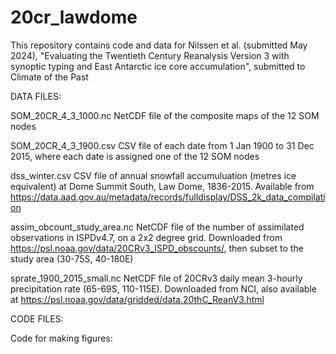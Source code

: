 # 20cr_lawdome

This repository contains code and data for Nilssen et al. (submitted May 2024), "Evaluating the Twentieth Century Reanalysis Version 3 with synoptic typing and East Antarctic ice core accumulation", submitted to Climate of the Past

DATA FILES:

SOM_20CR_4_3_1000.nc
NetCDF file of the composite maps of the 12 SOM nodes

SOM_20CR_4_3_1900.csv
CSV file of each date from 1 Jan 1900 to 31 Dec 2015, where each date is assigned one of the 12 SOM nodes

dss_winter.csv
CSV file of annual snowfall accumuluation (metres ice equivalent) at Dome Summit South, Law Dome, 1836-2015. Available from https://data.aad.gov.au/metadata/records/fulldisplay/DSS_2k_data_compilation

assim_obcount_study_area.nc
NetCDF file of the number of assimilated observations in ISPDv4.7, on a 2x2 degree grid. Downloaded from https://psl.noaa.gov/data/20CRv3_ISPD_obscounts/, then subset to the study area (30-75S, 40-180E)

sprate_1900_2015_small.nc
NetCDF file of 20CRv3 daily mean 3-hourly precipitation rate (65-69S, 110-115E). Downloaded from NCI, also available at https://psl.noaa.gov/data/gridded/data.20thC_ReanV3.html



CODE FILES:

Code for making figures:


